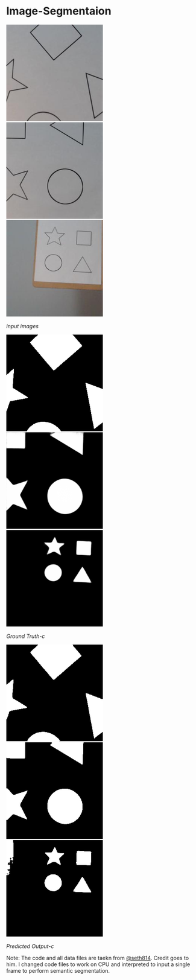 # Image-Segmentaion

![test-a size](./test/1.jpg)
![test-b](./test/2.jpg)
![test-c](./test/3.jpg)

  *input images*

![mask](./mask/1.png)
![mask](./mask/2.png)
![mask](./mask/3.png)
 
 *Ground Truth-c*

![pred](./pred/1.png)
![pred](./pred/2.png)
![pred](./pred/3.png)

 *Predicted Output-c*



















Note: The code and all data files are taekn from [@seth814](https://github.com/seth814). Credit goes to him. I changed code files to work on CPU and interpreted to input a single frame to perform semantic segmentation.
